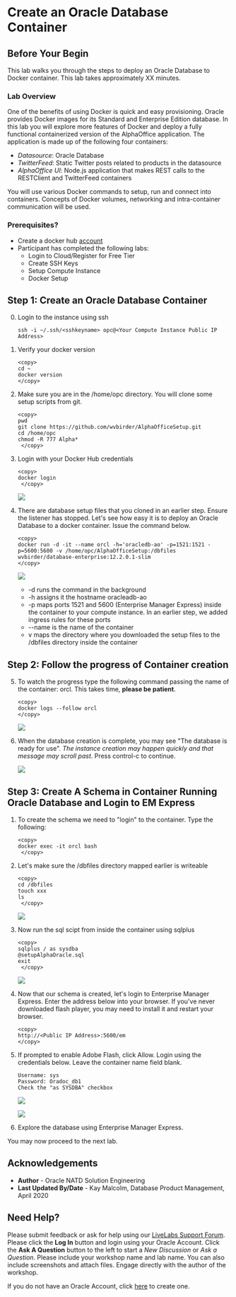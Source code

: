 # Create an Oracle Database Container

## Before Your Begin

This lab walks you through the steps to deploy an Oracle Database to Docker container.  This lab takes approximately XX minutes.

### Lab Overview

One of the benefits of using Docker is quick and easy provisioning.  Oracle provides Docker images for its Standard and Enterprise Edition database.  In this lab you will explore more features of Docker and deploy a fully functional containerized version of the AlphaOffice application. The application is made up of the following four containers:

- *Datasource*: Oracle Database
- *TwitterFeed*: Static Twitter posts related to products in the datasource
- *AlphaOffice UI*: Node.js application that makes REST calls to the RESTClient and TwitterFeed containers

You will use various Docker commands to setup, run and connect into containers. Concepts of Docker volumes, networking and intra-container communication will be used.

### Prerequisites?

* Create a docker hub [account](http://hub.docker.com)
* Participant has completed the following labs:
    - Login to Cloud/Register for Free Tier
    - Create SSH Keys 
    - Setup Compute Instance
    - Docker Setup

## **Step 1:** Create an Oracle Database Container

0. Login to the instance using ssh

    ````
    ssh -i ~/.ssh/<sshkeyname> opc@<Your Compute Instance Public IP Address>
    ````

1.  Verify your docker version

    ````
    <copy>
    cd ~
    docker version
    </copy>
    ````
2.  Make sure you are in the /home/opc directory.  You will clone some setup scripts from git.
    ````
    <copy>
    pwd
    git clone https://github.com/wvbirder/AlphaOfficeSetup.git
    cd /home/opc
    chmod -R 777 Alpha*
     </copy>
    ````

3.  Login with your Docker Hub credentials

    ````
    <copy>
    docker login
     </copy>
    ````
    ![](images/section5step2.png " ")
4.  There are database setup files that you cloned in an earlier step.   Ensure the listener has stopped.  Let's see how easy it is to deploy an Oracle Database to a docker container.  Issue the command below.  
 
    ````
    <copy>
    docker run -d -it --name orcl -h='oracledb-ao' -p=1521:1521 -p=5600:5600 -v /home/opc/AlphaOfficeSetup:/dbfiles wvbirder/database-enterprise:12.2.0.1-slim
    </copy>
    ````
    ![](images/section5step3.png " ")

    - -d runs the command in the background
    - -h assigns it the hostname oracleadb-ao
    - -p maps ports 1521 and 5600 (Enterprise Manager Express) inside the container to your compute instance. In an earlier step, we added ingress rules for these ports
    - --name is the name of the container
    - v maps the directory where you downloaded the setup files to the /dbfiles directory inside the container

## **Step 2:** Follow the progress of Container creation

5.  To watch the progress type the following command passing the name of the container:  orcl.  This takes time, **please be patient**.
    ````
    <copy>
    docker logs --follow orcl
    </copy>
    ````
    ![](images/section5step4.png " ")

6.  When the database creation is complete, you may see "The database is ready for use". *The instance creation may happen quickly and that message may scroll past*. Press control-c to continue.

    ![](images/section5step4b.png " ")


## **Step 3:** Create A Schema in Container Running Oracle Database and Login to EM Express

1.  To create the schema we need to "login" to the container.  Type the following:
    ````
    <copy>
    docker exec -it orcl bash
     </copy>
    ````
2.  Let's make sure the /dbfiles directory mapped earlier is writeable
    ````
    <copy>
    cd /dbfiles
    touch xxx
    ls
     </copy>
    ````
    ![](images/section6step2.png " ")

3.  Now run the sql scipt from inside the container using sqlplus
    ````
    <copy>
    sqlplus / as sysdba
    @setupAlphaOracle.sql
    exit
     </copy>
    ````
    ![](images/section6step3.png " ")

4.  Now that our schema is created, let's login to Enterprise Manager Express.  Enter the address below into your browser.  If you've never downloaded flash player, you may need to install it and restart your browser.
    ````
    <copy>
    http://<Public IP Address>:5600/em
    </copy>
    ````

5.  If prompted to enable Adobe Flash, click Allow.  Login using the credentials below.  Leave the container name field blank.  
    ````
    Username: sys
    Password: Oradoc_db1
    Check the "as SYSDBA" checkbox
    ````
    ![](images/em-express.png " ")

    ![](images/emexpress.png " ")    

6. Explore the database using Enterprise Manager Express.


You may now proceed to the next lab.

## Acknowledgements
* **Author** - Oracle NATD Solution Engineering
* **Last Updated By/Date** - Kay Malcolm, Database Product Management, April 2020

## Need Help?
Please submit feedback or ask for help using our [LiveLabs Support Forum](https://community.oracle.com/tech/developers/categories/livelabsdiscussions). Please click the **Log In** button and login using your Oracle Account. Click the **Ask A Question** button to the left to start a *New Discussion* or *Ask a Question*.  Please include your workshop name and lab name.  You can also include screenshots and attach files.  Engage directly with the author of the workshop.

If you do not have an Oracle Account, click [here](https://profile.oracle.com/myprofile/account/create-account.jspx) to create one. 
